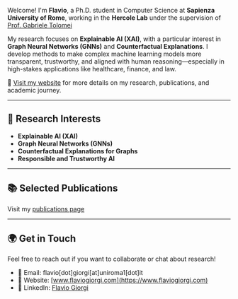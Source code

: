 Welcome! I'm **Flavio**, a Ph.D. student in Computer Science at **Sapienza University of Rome**, working in the **Hercole Lab** under the supervision of [Prof. Gabriele Tolomei](https://gabrieletolomei.netlify.app/)

My research focuses on **Explainable AI (XAI)**, with a particular interest in **Graph Neural Networks (GNNs)** and **Counterfactual Explanations**. I develop methods to make complex machine learning models more transparent, trustworthy, and aligned with human reasoning—especially in high-stakes applications like healthcare, finance, and law.

🔗 [Visit my website](https://www.flaviogiorgi.com) for more details on my research, publications, and academic journey.

---

## 🔬 Research Interests
- **Explainable AI (XAI)**
- **Graph Neural Networks (GNNs)**
- **Counterfactual Explanations for Graphs**
- **Responsible and Trustworthy AI**

---

## 📚 Selected Publications

Visit my [publications page](https://www.flaviogiorgi.com/#publications)

---

## 🌍 Get in Touch
Feel free to reach out if you want to collaborate or chat about research!

- 📧 Email: flavio[dot]giorgi[at]uniroma1[dot]it  
- 🔗 Website: [www.flaviogiorgi.com](https://www.flaviogiorgi.com)  
- 💼 LinkedIn: [Flavio Giorgi](https://www.linkedin.com/in/flavio-giorgi/)

